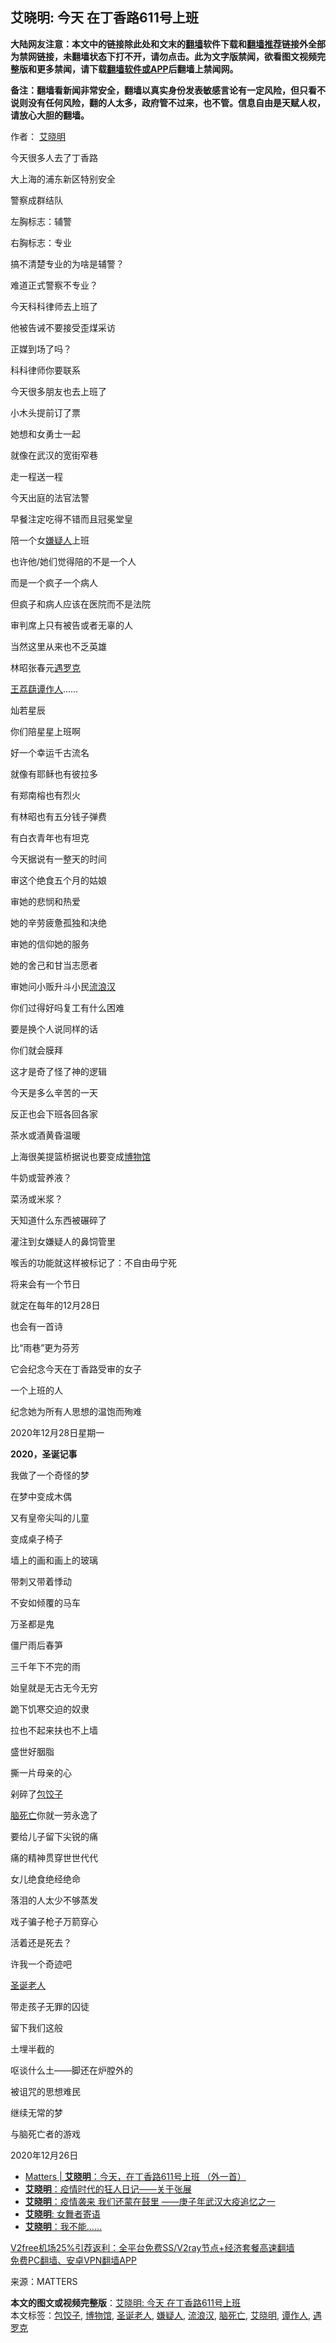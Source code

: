  <h2>艾晓明: 今天 在丁香路611号上班</h2> <p class="notice"><b>大陆网友注意：本文中的链接除此处和文末的<a href="https://github.com/bannedbook/fanqiang" >翻墙</a>软件下载和<a href="https://github.com/killgcd/justmysocks/blob/master/README.md">翻墙推荐</a>链接外全部为禁网链接，未翻墙状态下打不开，请勿点击。此为文字版禁闻，欲看图文视频完整版和更多禁闻，请下载<a href="https://github.com/bannedbook/fanqiang">翻墙软件或APP</a>后翻墙上禁闻网。</p><p>备注：翻墙看新闻非常安全，翻墙以真实身份发表敏感言论有一定风险，但只看不说则没有任何风险，翻的人太多，政府管不过来，也不管。信息自由是天赋人权，请放心大胆的翻墙。</b></p>  <div class="entry"> <p>作者： <a href="https://www.bannedbook.org/bnews/tag/%E8%89%BE%E6%99%93%E6%98%8E/" class="st_tag internal_tag" rel="tag" title="标签 艾晓明 下的日志">艾晓明</a></p> <p id="conimg">今天很多人去了丁香路</p> <p>大上海的浦东新区特别安全</p> <p>警察成群结队</p> <p>左胸标志：辅警</p> <p>右胸标志：专业</p> <p>搞不清楚专业的为啥是辅警？</p> <p>难道正式警察不专业？</p> <p>今天科科律师去上班了</p> <p>他被告诫不要接受歪煤采访</p> <p>正媒到场了吗？</p> <p>科科律师你要联系</p> <p>今天很多朋友也去上班了</p> <p>小木头提前订了票</p> <p>她想和女勇士一起</p> <p>就像在武汉的宽街窄巷</p> <p>走一程送一程</p> <p>今天出庭的法官法警</p> <p>早餐注定吃得不错而且冠冕堂皇</p> <p>陪一个女<a href="https://www.bannedbook.org/bnews/tag/%E5%AB%8C%E7%96%91%E4%BA%BA/" class="st_tag internal_tag" rel="tag" title="标签 嫌疑人 下的日志">嫌疑人</a>上班</p> <p>也许他/她们觉得陪的不是一个人</p> <p>而是一个疯子一个病人</p> <p>但疯子和病人应该在医院而不是法院</p> <p>审判席上只有被告或者无辜的人</p> <p>当然这里从来也不乏英雄</p> <p>林昭张春元<a href="https://www.bannedbook.org/bnews/tag/%e9%81%87%e7%bd%97%e5%85%8b/" class="st_tag internal_tag" rel="tag" title="标签 遇罗克 下的日志">遇罗克</a></p> <p><span class='wp_keywordlink'><a href="https://www.bannedbook.org/forum2/topic991.html" title="《爱心大姐王荔蕻》" target="_blank">王荔蕻</a></span><a href="https://www.bannedbook.org/bnews/tag/%e8%b0%ad%e4%bd%9c%e4%ba%ba/" class="st_tag internal_tag" rel="tag" title="标签 谭作人 下的日志">谭作人</a>……</p> <p>灿若星辰</p> <p>你们陪星星上班啊</p> <p>好一个幸运千古流名</p> <p>就像有耶稣也有彼拉多</p> <p>有郑南榕也有烈火</p>  <p>有林昭也有五分钱子弹费</p> <p>有白衣青年也有坦克</p> <p>今天据说有一整天的时间</p> <p>审这个绝食五个月的姑娘</p> <p>审她的悲悯和热爱</p> <p>她的辛劳疲惫孤独和决绝</p> <p>审她的信仰她的服务</p> <p>她的舍己和甘当志愿者</p> <p>审她问小贩升斗小民<a href="https://www.bannedbook.org/bnews/tag/%e6%b5%81%e6%b5%aa%e6%b1%89/" class="st_tag internal_tag" rel="tag" title="标签 流浪汉 下的日志">流浪汉</a></p> <p>你们过得好吗复工有什么困难</p> <p>要是换个人说同样的话</p> <p>你们就会膜拜</p> <p>这才是奇了怪了神的逻辑</p> <p>今天是多么辛苦的一天</p> <p>反正也会下班各回各家</p> <p>茶水或酒黄昏温暖</p> <p>上海很美提篮桥据说也要变成<a href="https://www.bannedbook.org/bnews/tag/%e5%8d%9a%e7%89%a9%e9%a6%86/" class="st_tag internal_tag" rel="tag" title="标签 博物馆 下的日志">博物馆</a></p> <p>牛奶或营养液？</p> <p>菜汤或米浆？</p> <p>天知道什么东西被碾碎了</p> <p>灌注到女嫌疑人的鼻饲管里</p> <p>喉舌的功能就这样被标记了：不自由毋宁死</p> <p>将来会有一个节日</p> <p>就定在每年的12月28日</p> <p>也会有一首诗</p> <p>比‌‌“雨巷‌‌”更为芬芳</p> <p>它会纪念今天在丁香路受审的女子</p> <p>一个上班的人</p> <p>纪念她为所有人思想的温饱而殉难</p> <p>2020年12月28日星期一</p> <p><strong>2020，圣诞记事</strong></p> <p>我做了一个奇怪的梦</p>  <p>在梦中变成木偶</p> <p>又有皇帝尖叫的儿童</p> <p>变成桌子椅子</p> <p>墙上的画和画上的玻璃</p> <p>带刺又带着悸动</p> <p>不安如倾覆的马车</p> <p>万圣都是鬼</p> <p>僵尸雨后春笋</p> <p>三千年下不完的雨</p> <p>始皇就是无古无今无穷</p> <p>跪下饥寒交迫的奴隶</p> <p>拉也不起来扶也不上墙</p> <p>盛世好胭脂</p> <p>撕一片母亲的心</p> <p>剁碎了<a href="https://www.bannedbook.org/bnews/tag/%E5%8C%85%E9%A5%BA%E5%AD%90/" class="st_tag internal_tag" rel="tag" title="标签 包饺子 下的日志">包饺子</a></p> <p><a href="https://www.bannedbook.org/bnews/tag/%E8%84%91%E6%AD%BB%E4%BA%A1/" class="st_tag internal_tag" rel="tag" title="标签 脑死亡 下的日志">脑死亡</a>你就一劳永逸了</p> <p>要给儿子留下尖锐的痛</p> <p>痛的精神贯穿世世代代</p> <p>女儿绝食绝经绝命</p> <p>落泪的人太少不够蒸发</p> <p>戏子骗子枪子万箭穿心</p> <p>活着还是死去？</p> <p>许我一个奇迹吧</p> <p><a href="https://www.bannedbook.org/bnews/tag/%e5%9c%a3%e8%af%9e%e8%80%81%e4%ba%ba/" class="st_tag internal_tag" rel="tag" title="标签 圣诞老人 下的日志">圣诞老人</a></p> <p>带走孩子无罪的囚徒</p> <p>留下我们这般</p> <p>土埋半截的</p> <p>呕谈什么土——脚还在炉膛外的</p> <p>被诅咒的思想难民</p> <p>继续无常的梦</p> <p>与脑死亡者的游戏</p> <p>2020年12月26日</p>  <ul class='op-related-articles' title='相关阅读'> <li><a href='https://www.bannedbook.org/bnews/baitai/20201229/1456800.html' target='_blank'>Matters &#124; <b>艾晓明</b>：今天，在丁香路611号上班 （外一首）</a></li> <li><a href='https://www.bannedbook.org/bnews/renquan/xgmyd/20201225/1454857.html' target='_blank'><b>艾晓明</b>：疫情时代的狂人日记——关于张展</a></li> <li><a href='https://www.bannedbook.org/bnews/comments/20201206/1442827.html' target='_blank'><b>艾晓明</b>：疫情袭来 我们还蒙在鼓里 ——庚子年武汉大疫追忆之一</a></li> <li><a href='https://www.bannedbook.org/bnews/baitai/20200918/1398563.html' target='_blank'><b>艾晓明</b>: 女舞者寄语</a></li> <li><a href='https://www.bannedbook.org/bnews/ssgc/20200514/1328604.html' target='_blank'><b>艾晓明</b>：我不能……</a></li> </ul> <p class="texttj"> <a href="https://www.bannedbook.org/forum23/topic22702.html" target="_blank">V2free机场25%引荐返利：全平台免费SS/V2ray节点+经济套餐高速翻墙</a><br/> <a href="https://github.com/bannedbook/fanqiang/wiki/%E7%A6%81%E9%97%BB%E7%BD%91%E5%AE%89%E5%8D%93%E7%BF%BB%E5%A2%99%E6%96%B0%E9%97%BBAPP" target="_blank">免费PC翻墙、安卓VPN翻墙APP</a></p><p> 来源：MATTERS </p><a name='sharetosocial'></a>       <div><b>本文的图文或视频完整版</b>：<a href='https://www.bannedbook.org/bnews/comments/20201231/1458240.html'>艾晓明: 今天 在丁香路611号上班</a></div>  </div><!--END ENTRY--> <div class="postfooter"> <div>本文标签：<a href="https://www.bannedbook.org/bnews/tag/%E5%8C%85%E9%A5%BA%E5%AD%90/" rel="tag">包饺子</a>, <a href="https://www.bannedbook.org/bnews/tag/%e5%8d%9a%e7%89%a9%e9%a6%86/" rel="tag">博物馆</a>, <a href="https://www.bannedbook.org/bnews/tag/%e5%9c%a3%e8%af%9e%e8%80%81%e4%ba%ba/" rel="tag">圣诞老人</a>, <a href="https://www.bannedbook.org/bnews/tag/%E5%AB%8C%E7%96%91%E4%BA%BA/" rel="tag">嫌疑人</a>, <a href="https://www.bannedbook.org/bnews/tag/%e6%b5%81%e6%b5%aa%e6%b1%89/" rel="tag">流浪汉</a>, <a href="https://www.bannedbook.org/bnews/tag/%E8%84%91%E6%AD%BB%E4%BA%A1/" rel="tag">脑死亡</a>, <a href="https://www.bannedbook.org/bnews/tag/%E8%89%BE%E6%99%93%E6%98%8E/" rel="tag">艾晓明</a>, <a href="https://www.bannedbook.org/bnews/tag/%e8%b0%ad%e4%bd%9c%e4%ba%ba/" rel="tag">谭作人</a>, <a href="https://www.bannedbook.org/bnews/tag/%e9%81%87%e7%bd%97%e5%85%8b/" rel="tag">遇罗克</a></div>  </div><!--END POSTFOOTER--> 